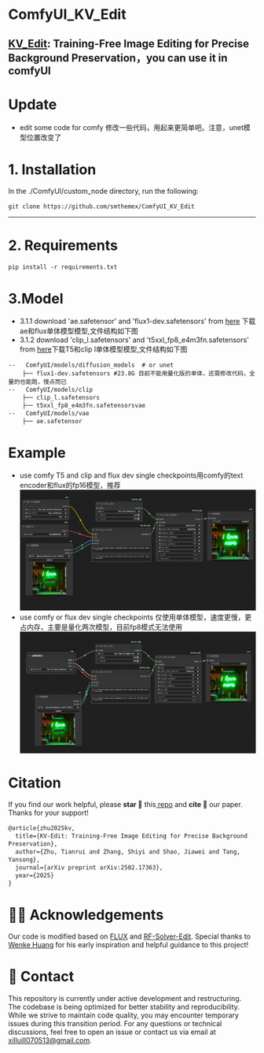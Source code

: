 # ComfyUI_KV_Edit

[KV_Edit](https://github.com/Xilluill/KV-Edit): Training-Free Image Editing for Precise Background Preservation，you can use it in comfyUI
---

# Update
* edit some code for comfy 修改一些代码，用起来更简单吧。注意，unet模型位置改变了
  

# 1. Installation

In the ./ComfyUI/custom_node directory, run the following:   
```
git clone https://github.com/smthemex/ComfyUI_KV_Edit
```
---

# 2. Requirements  

```
pip install -r requirements.txt
```

# 3.Model
* 3.1.1 download  'ae.safetensor' and 'flux1-dev.safetensors' from [here](https://huggingface.co/black-forest-labs/FLUX.1-dev/tree/main) 下载ae和flux单体模型模型,文件结构如下图
* 3.1.2 download 'clip_l.safetensors' and 't5xxl_fp8_e4m3fn.safetensors' from [here](https://huggingface.co/comfyanonymous/flux_text_encoders/tree/main)下载T5和clip l单体模型模型,文件结构如下图

```
--   ComfyUI/models/diffusion_models  # or unet
    ├── flux1-dev.safetensors #23.8G 目前不能用量化版的单体，还需修改代码，全量的也能跑，慢点而已
--   ComfyUI/models/clip
    ├── clip_l.safetensors
    ├── t5xxl_fp8_e4m3fn.safetensorsvae
--   ComfyUI/models/vae
    ├── ae.safetensor
```

# Example

* use comfy T5 and clip and flux dev single checkpoints用comfy的text encoder和flux的fp16模型，推荐
![](https://github.com/smthemex/ComfyUI_KV_Edit/blob/main/resources/example1.png)
* use comfy or flux dev single checkpoints 仅使用单体模型，速度更慢，更占内存，主要是量化两次模型，目前fp8模式无法使用
![](https://github.com/smthemex/ComfyUI_KV_Edit/blob/main/resources/example0.png)



# Citation

If you find our work helpful, please **star 🌟** this[ repo](https://github.com/Xilluill/KV-Edit) and **cite 📑** our paper. Thanks for your support!
```
@article{zhu2025kv,
  title={KV-Edit: Training-Free Image Editing for Precise Background Preservation},
  author={Zhu, Tianrui and Zhang, Shiyi and Shao, Jiawei and Tang, Yansong},
  journal={arXiv preprint arXiv:2502.17363},
  year={2025}
}
```

# 👍🏻 Acknowledgements
Our code is modified based on [FLUX](https://github.com/black-forest-labs/flux) and [RF-Solver-Edit](https://github.com/wangjiangshan0725/RF-Solver-Edit). Special thanks to [Wenke Huang](https://wenkehuang.github.io/) for his early inspiration and helpful guidance to this project!

# 📧 Contact
This repository is currently under active development and restructuring. The codebase is being optimized for better stability and reproducibility. While we strive to maintain code quality, you may encounter temporary issues during this transition period. For any questions or technical discussions, feel free to open an issue or contact us via email at xilluill070513@gmail.com.

